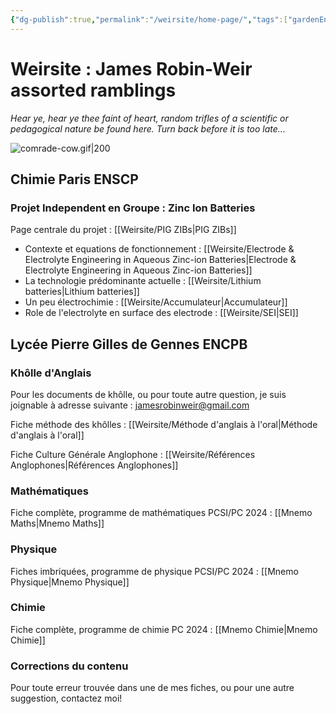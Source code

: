```yaml
---
{"dg-publish":true,"permalink":"/weirsite/home-page/","tags":["gardenEntry"]}
---
```


# Weirsite : James Robin-Weir assorted ramblings

_Hear ye, hear ye thee faint of heart, random trifles of a scientific or pedagogical nature be found here. Turn back before it is too late..._

![comrade-cow.gif|200](/img/user/comrade-cow.gif)
## Chimie Paris ENSCP
### Projet Independent en Groupe : Zinc Ion Batteries
Page centrale du projet : [[Weirsite/PIG ZIBs\|PIG ZIBs]]
- Contexte et equations de fonctionnement : [[Weirsite/Electrode & Electrolyte Engineering in Aqueous Zinc-ion Batteries\|Electrode & Electrolyte Engineering in Aqueous Zinc-ion Batteries]]
- La technologie prédominante actuelle : [[Weirsite/Lithium batteries\|Lithium batteries]]
- Un peu électrochimie : [[Weirsite/Accumulateur\|Accumulateur]]
- Role de l'electrolyte en surface des electrode : [[Weirsite/SEI\|SEI]]

## Lycée Pierre Gilles de Gennes ENCPB
### Khôlle d'Anglais
Pour les documents de khôlle, ou pour toute autre question, je suis joignable à adresse suivante : jamesrobinweir@gmail.com

Fiche méthode des khôlles : [[Weirsite/Méthode d'anglais à l'oral\|Méthode d'anglais à l'oral]]

Fiche Culture Générale Anglophone : [[Weirsite/Références Anglophones\|Références Anglophones]]
### Mathématiques

Fiche complète, programme de mathématiques PCSI/PC 2024 : [[Mnemo Maths\|Mnemo Maths]]

### Physique

Fiches imbriquées, programme de physique PCSI/PC 2024 : [[Mnemo Physique\|Mnemo Physique]]

### Chimie
Fiche complète, programme de chimie PC 2024 : [[Mnemo Chimie\|Mnemo Chimie]]

### Corrections du contenu
Pour toute erreur trouvée dans une de mes fiches, ou pour une autre suggestion, contactez moi!
